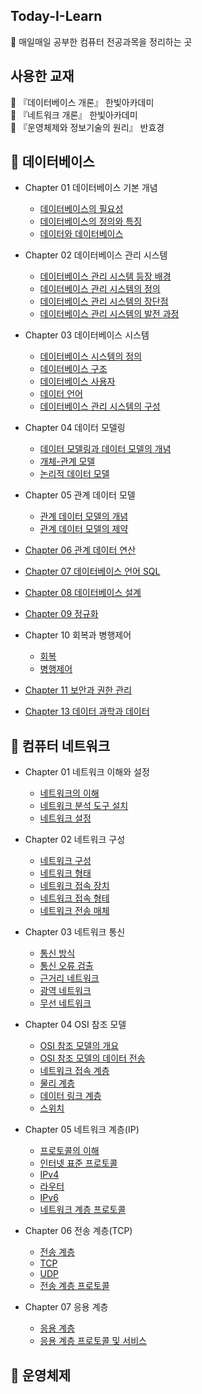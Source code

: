 ## Today-I-Learn

📖 매일매일 공부한 컴퓨터 전공과목을 정리하는 곳

## 사용한 교재
📔 『데이터베이스 개론』 한빛아카데미\
📔 『네트워크 개론』 한빛아카데미\
📔 『운영체제와 정보기술의 원리』 반효경

## 📕 데이터베이스
  * Chapter 01 데이터베이스 기본 개념
      * [데이터베이스의 필요성](https://github.com/JJSuBin/Today-I-Learn/blob/main/DataBase/Chapter%2001/01.%20%EB%8D%B0%EC%9D%B4%ED%84%B0%EB%B2%A0%EC%9D%B4%EC%8A%A4%EC%9D%98%20%ED%95%84%EC%9A%94%EC%84%B1.md)
      * [데이터베이스의 정의와 특징](https://github.com/JJSuBin/Today-I-Learn/blob/main/DataBase/Chapter%2001/02.%20%EB%8D%B0%EC%9D%B4%ED%84%B0%EB%B2%A0%EC%9D%B4%EC%8A%A4%EC%9D%98%20%EC%A0%95%EC%9D%98%EC%99%80%20%ED%8A%B9%EC%A7%95.md)
      * [데이터와 데이터베이스](https://github.com/JJSuBin/Today-I-Learn/blob/main/DataBase/Chapter%2001/03.%20%EB%8D%B0%EC%9D%B4%ED%84%B0%EC%99%80%20%EB%8D%B0%EC%9D%B4%ED%84%B0%EB%B2%A0%EC%9D%B4%EC%8A%A4.md)
   
   * Chapter 02 데이터베이스 관리 시스템
      * [데이터베이스 관리 시스템 등장 배경](https://github.com/JJSuBin/Today-I-Learn/blob/main/DataBase/Chapter%2002/01.%20%EB%8D%B0%EC%9D%B4%ED%84%B0%EB%B2%A0%EC%9D%B4%EC%8A%A4%20%EA%B4%80%EB%A6%AC%20%EC%8B%9C%EC%8A%A4%ED%85%9C%EC%9D%98%20%EB%93%B1%EC%9E%A5%20%EB%B0%B0%EA%B2%BD.md)
      * [데이터베이스 관리 시스템의 정의](https://github.com/JJSuBin/Today-I-Learn/blob/main/DataBase/Chapter%2002/02.%20%EB%8D%B0%EC%9D%B4%ED%84%B0%EB%B2%A0%EC%9D%B4%EC%8A%A4%20%EA%B4%80%EB%A6%AC%20%EC%8B%9C%EC%8A%A4%ED%85%9C%EC%9D%98%20%EC%A0%95%EC%9D%98.md)
      * [데이터베이스 관리 시스템의 장단점](https://github.com/JJSuBin/Today-I-Learn/blob/main/DataBase/Chapter%2002/03.%20%EB%8D%B0%EC%9D%B4%ED%84%B0%EB%B2%A0%EC%9D%B4%EC%8A%A4%20%EA%B4%80%EB%A6%AC%20%EC%8B%9C%EC%8A%A4%ED%85%9C%EC%9D%98%20%EC%9E%A5%EB%8B%A8%EC%A0%90.md)
      * [데이터베이스 관리 시스템의 발전 과정](https://github.com/JJSuBin/Today-I-Learn/blob/main/DataBase/Chapter%2002/04.%20%EB%8D%B0%EC%9D%B4%ED%84%B0%EB%B2%A0%EC%9D%B4%EC%8A%A4%20%EA%B4%80%EB%A6%AC%20%EC%8B%9C%EC%8A%A4%ED%85%9C%EC%9D%98%20%EB%B0%9C%EC%A0%84%20%EA%B3%BC%EC%A0%95.md)

   * Chapter 03 데이터베이스 시스템
       * [데이터베이스 시스템의 정의](https://github.com/JJSuBin/Today-I-Learn/blob/main/DataBase/Chapter%2003/01.%20%EB%8D%B0%EC%9D%B4%ED%84%B0%EB%B2%A0%EC%9D%B4%EC%8A%A4%20%EC%8B%9C%EC%8A%A4%ED%85%9C%EC%9D%98%20%EC%A0%95%EC%9D%98.md)
       * [데이터베이스 구조](https://github.com/JJSuBin/Today-I-Learn/blob/main/DataBase/Chapter%2003/02.%20%EB%8D%B0%EC%9D%B4%ED%84%B0%EB%B2%A0%EC%9D%B4%EC%8A%A4%20%EA%B5%AC%EC%A1%B0.md)
       * [데이터베이스 사용자](https://github.com/JJSuBin/Today-I-Learn/blob/main/DataBase/Chapter%2003/03.%20%EB%8D%B0%EC%9D%B4%ED%84%B0%EB%B2%A0%EC%9D%B4%EC%8A%A4%20%EC%82%AC%EC%9A%A9%EC%9E%90.md)
       * [데이터 언어](https://github.com/JJSuBin/Today-I-Learn/blob/main/DataBase/Chapter%2003/04.%20%EB%8D%B0%EC%9D%B4%ED%84%B0%20%EC%96%B8%EC%96%B4.md)
       * [데이터베이스 관리 시스템의 구성](https://github.com/JJSuBin/Today-I-Learn/blob/main/DataBase/Chapter%2003/05.%20%EB%8D%B0%EC%9D%B4%ED%84%B0%EB%B2%A0%EC%9D%B4%EC%8A%A4%20%EA%B4%80%EB%A6%AC%20%EC%8B%9C%EC%8A%A4%ED%85%9C%EC%9D%98%20%EA%B5%AC%EC%84%B1.md)

   * Chapter 04 데이터 모델링
       * [데이터 모델링과 데이터 모델의 개념](https://github.com/JJSuBin/Today-I-Learn/blob/main/DataBase/Chapter%2004/01.%20%EB%8D%B0%EC%9D%B4%ED%84%B0%20%EB%AA%A8%EB%8D%B8%EB%A7%81%EA%B3%BC%20%EB%8D%B0%EC%9D%B4%ED%84%B0%20%EB%AA%A8%EB%8D%B8%EC%9D%98%20%EA%B0%9C%EB%85%90.md)
       * [개체-관계 모델](https://github.com/JJSuBin/Today-I-Learn/blob/main/DataBase/Chapter%2004/02.%20%EA%B0%9C%EC%B2%B4-%EA%B4%80%EA%B3%84%20%EB%AA%A8%EB%8D%B8.md)
       * [논리적 데이터 모델](https://github.com/JJSuBin/Today-I-Learn/blob/main/DataBase/Chapter%2004/03.%20%EB%85%BC%EB%A6%AC%EC%A0%81%20%EB%8D%B0%EC%9D%B4%ED%84%B0%20%EB%AA%A8%EB%8D%B8.md)

   * Chapter 05 관계 데이터 모델
       * [관계 데이터 모델의 개념](https://github.com/JJSuBin/Today-I-Learn/blob/main/DataBase/Chpater%2005/01.%20%EA%B4%80%EA%B3%84%20%EB%8D%B0%EC%9D%B4%ED%84%B0%20%EB%AA%A8%EB%8D%B8%EC%9D%98%20%EA%B0%9C%EB%85%90.md)
       * [관계 데이터 모델의 제약](https://github.com/JJSuBin/Today-I-Learn/blob/main/DataBase/Chpater%2005/02.%20%EA%B4%80%EA%B3%84%20%EB%8D%B0%EC%9D%B4%ED%84%B0%20%EB%AA%A8%EB%8D%B8%EC%9D%98%20%EC%A0%9C%EC%95%BD.md)

   * [Chapter 06 관계 데이터 연산](https://github.com/JJSuBin/Today-I-Learn/blob/main/DataBase/Chapter%2006/Chapter%2006.pdf)
 
   * [Chapter 07 데이터베이스 언어 SQL](https://github.com/JJSuBin/Today-I-Learn/blob/main/DataBase/Chapter%2007/Chapter%2007.pdf)
   
   * [Chapter 08 데이터베이스 설계](https://github.com/JJSuBin/Today-I-Learn/blob/main/DataBase/Chapter%2008/Chapter%2008.pdf)
   
   * [Chapter 09 정규화](https://github.com/JJSuBin/Today-I-Learn/blob/main/DataBase/Chapter%2009/9%EC%9E%A5.pdf)
   
   * Chapter 10 회복과 병행제어

      * [회복](https://github.com/JJSuBin/Today-I-Learn/blob/main/DataBase/Chapter%2010/10%EC%9E%A5%20-1.pdf)
      * [병행제어](https://github.com/JJSuBin/Today-I-Learn/blob/main/DataBase/Chapter%2010/10-2.pdf)

   * [Chapter 11 보안과 권한 관리](https://github.com/JJSuBin/Today-I-Learn/blob/main/DataBase/Chapter%2011/11.pdf)

   * [Chapter 13 데이터 과학과 데이터](https://github.com/JJSuBin/Today-I-Learn/blob/main/DataBase/Chapter%2013/13%EC%9E%A5.pdf)


## 📙 컴퓨터 네트워크
  * Chapter 01 네트워크 이해와 설정
      * [네트워크의 이해](https://github.com/JJSuBin/Today-I-Learn/blob/main/NetWork/Chapter%2001/01.%20%EB%84%A4%ED%8A%B8%EC%9B%8C%ED%81%AC%EC%9D%98%20%EC%9D%B4%ED%95%B4.md)
      * [네트워크 분석 도구 설치](https://github.com/JJSuBin/Today-I-Learn/blob/main/NetWork/Chapter%2001/02.%20%EB%84%A4%ED%8A%B8%EC%9B%8C%ED%81%AC%20%EB%B6%84%EC%84%9D%20%EB%8F%84%EA%B5%AC%20%EC%84%A4%EC%B9%98.md)
      * [네트워크 설정](https://github.com/JJSuBin/Today-I-Learn/blob/main/NetWork/Chapter%2001/03.%20%EB%84%A4%ED%8A%B8%EC%9B%8C%ED%81%AC%20%EC%84%A4%EC%A0%95.md)

  * Chapter 02 네트워크 구성
      * [네트워크 구성](https://github.com/JJSuBin/Today-I-Learn/blob/main/NetWork/Chpater%2002/01.%20%EB%84%A4%ED%8A%B8%EC%9B%8C%ED%81%AC%20%EA%B5%AC%EC%84%B1.md)
      * [네트워크 형태](https://github.com/JJSuBin/Today-I-Learn/blob/main/NetWork/Chpater%2002/02.%20%EB%84%A4%ED%8A%B8%EC%9B%8C%ED%81%AC%EC%9D%98%20%ED%98%95%ED%83%9C.md)
      * [네트워크 접속 장치](https://github.com/JJSuBin/Today-I-Learn/blob/main/NetWork/Chpater%2002/03.%20%EB%84%A4%ED%8A%B8%EC%9B%8C%ED%81%AC%20%EC%A0%91%EC%86%8D%20%EC%9E%A5%EC%B9%98.md)
      * [네트워크 접속 형테](https://github.com/JJSuBin/Today-I-Learn/blob/main/NetWork/Chapter%2002/04.%20%EB%84%A4%ED%8A%B8%EC%9B%8C%ED%81%AC%20%EC%A0%91%EC%86%8D%20%ED%98%95%ED%83%9C.md)
      * [네트워크 전송 매체](https://github.com/JJSuBin/Today-I-Learn/blob/main/NetWork/Chapter%2002/05.%20%EB%84%A4%ED%8A%B8%EC%9B%8C%ED%81%AC%20%EC%A0%84%EC%86%A1%20%EB%A7%A4%EC%B2%B4.md)
  
  * Chapter 03 네트워크 통신  
      * [통신 방식](https://github.com/JJSuBin/Today-I-Learn/blob/main/NetWork/Chapter%2003/01.%20%ED%86%B5%EC%8B%A0%20%EB%B0%A9%EC%8B%9D.md)
      * [통신 오류 검출](https://github.com/JJSuBin/Today-I-Learn/blob/main/NetWork/Chapter%2003/02.%20%ED%86%B5%EC%8B%A0%20%EC%98%A4%EB%A5%98%20%EA%B2%80%EC%B6%9C.md)
      * [근거리 네트워크](https://github.com/JJSuBin/Today-I-Learn/blob/main/NetWork/Chapter%2003/03.%20%EA%B7%BC%EA%B1%B0%EB%A6%AC%20%EB%84%A4%ED%8A%B8%EC%9B%8C%ED%81%AC.md)
      * [광역 네트워크](https://github.com/JJSuBin/Today-I-Learn/blob/main/NetWork/Chapter%2003/04.%20%EA%B4%91%EC%97%AD%20%EB%84%A4%ED%8A%B8%EC%9B%8C%ED%81%AC.md)
      * [무선 네트워크](https://github.com/JJSuBin/Today-I-Learn/blob/main/NetWork/Chapter%2003/05.%20%EB%AC%B4%EC%84%A0%20%EB%84%A4%ED%8A%B8%EC%9B%8C%ED%81%AC.md)

  * Chapter 04 OSI 참조 모델
      * [OSI 참조 모델의 개요](https://github.com/JJSuBin/Today-I-Learn/blob/main/NetWork/Chapter%2004/01.%20OSI%20%EC%B0%B8%EC%A1%B0%20%EB%AA%A8%EB%8D%B8%EC%9D%98%20%EA%B0%9C%EC%9A%94.md)
      * [OSI 참조 모델의 데이터 전송](https://github.com/JJSuBin/Today-I-Learn/blob/main/NetWork/Chapter%2004/02.%20OSI%20%EC%B0%B8%EC%A1%B0%20%EB%AA%A8%EB%8D%B8%EC%9D%98%20%EB%8D%B0%EC%9D%B4%ED%84%B0%20%EC%A0%84%EC%86%A1.md)
      * [네트워크 접속 계층](https://github.com/JJSuBin/Today-I-Learn/blob/main/NetWork/Chapter%2004/03.%20%EB%84%A4%ED%8A%B8%EC%9B%8C%ED%81%AC%20%EC%A0%91%EC%86%8D%20%EA%B3%84%EC%B8%B5.md)
      * [물리 계층](https://github.com/JJSuBin/Today-I-Learn/blob/main/NetWork/Chapter%2004/04.%20%EB%AC%BC%EB%A6%AC%20%EA%B3%84%EC%B8%B5.md)
      * [데이터 링크 계층](https://github.com/JJSuBin/Today-I-Learn/blob/main/NetWork/Chapter%2004/05.%20%EB%8D%B0%EC%9D%B4%ED%84%B0%20%EB%A7%81%ED%81%AC%20%EA%B3%84%EC%B8%B5.md)
      * [스위치](https://github.com/JJSuBin/Today-I-Learn/blob/main/NetWork/Chapter%2004/06.%20%EC%8A%A4%EC%9C%84%EC%B9%98.md)

  * Chapter 05 네트워크 계층(IP)
      * [프로토콜의 이해](https://github.com/JJSuBin/Today-I-Learn/blob/main/NetWork/Chapter%2005/01.%20%ED%94%84%EB%A1%9C%ED%86%A0%EC%BD%9C%EC%9D%98%20%EC%9D%B4%ED%95%B4.md)
      * [인터넷 표준 프로토콜](https://github.com/JJSuBin/Today-I-Learn/blob/main/NetWork/Chapter%2005/02.%20%EC%9D%B8%ED%84%B0%EB%84%B7%20%ED%91%9C%EC%A4%80%20%ED%94%84%EB%A1%9C%ED%86%A0%EC%BD%9C.md)    
      * [IPv4](https://github.com/JJSuBin/Today-I-Learn/blob/main/NetWork/Chapter%2005/04.%20IPv4.md)
      * [라우터](https://github.com/JJSuBin/Today-I-Learn/blob/main/NetWork/Chapter%2005/05.%20%EB%9D%BC%EC%9A%B0%ED%84%B0.md)
      * [IPv6](https://github.com/JJSuBin/Today-I-Learn/blob/main/NetWork/Chapter%2005/06.%20IPv6.md)
      * [네트워크 계층 프로토콜](https://github.com/JJSuBin/Today-I-Learn/blob/main/NetWork/Chapter%2005/07.%20%EB%84%A4%ED%8A%B8%EC%9B%8C%ED%81%AC%20%EA%B3%84%EC%B8%B5%20%ED%94%84%EB%A1%9C%ED%86%A0%EC%BD%9C.md)

 * Chapter 06 전송 계층(TCP)
      * [전송 계층](https://github.com/JJSuBin/Today-I-Learn/blob/main/NetWork/Chapter%2006/01.%20%EC%A0%84%EC%86%A1%20%EA%B3%84%EC%B8%B5.md)
      * [TCP](https://github.com/JJSuBin/Today-I-Learn/blob/main/NetWork/Chapter%2006/02.%20TCP.md)   
      * [UDP](https://github.com/JJSuBin/Today-I-Learn/blob/main/NetWork/Chapter%2006/03.%20UDP.md)
      * [전송 계층 프로토콜](https://github.com/JJSuBin/Today-I-Learn/blob/main/NetWork/Chapter%2006/04.%20%EC%A0%84%EC%86%A1%20%EA%B3%84%EC%B8%B5%20%ED%94%84%EB%A1%9C%ED%86%A0%EC%BD%9C.md)

  * Chapter 07 응용 계층 
      * [응용 계층](https://github.com/JJSuBin/Today-I-Learn/blob/main/NetWork/Chapter%2007/01.%20%EC%9D%91%EC%9A%A9%20%EA%B3%84%EC%B8%B5.md)  
      * [응용 계층 프로토콜 및 서비스](https://github.com/JJSuBin/Today-I-Learn/blob/main/NetWork/Chapter%2007/02.%20%EC%9D%91%EC%9A%A9%20%EA%B3%84%EC%B8%B5%20%ED%94%84%EB%A1%9C%ED%86%A0%EC%BD%9C%20%EB%B0%8F%20%EC%84%9C%EB%B9%84%EC%8A%A4.md)  

## 📒 운영체제
